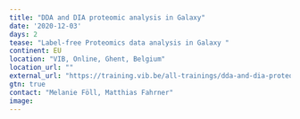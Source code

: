```yaml
---
title: "DDA and DIA proteomic analysis in Galaxy"
date: '2020-12-03'
days: 2
tease: "Label-free Proteomics data analysis in Galaxy "
continent: EU
location: "VIB, Online, Ghent, Belgium"
location_url: ""
external_url: "https://training.vib.be/all-trainings/dda-and-dia-proteomic-analysis-galaxy"
gtn: true
contact: "Melanie Föll, Matthias Fahrner"
image: 
---
```

